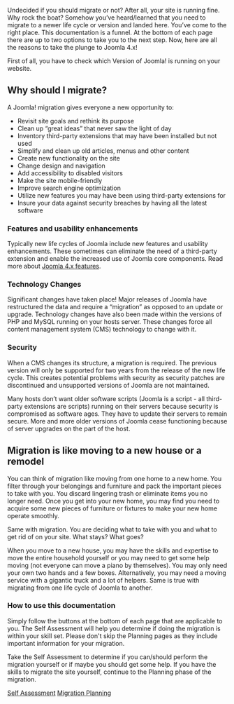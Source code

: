<!-- Filename: Why_Migrate / Display title: Why Migrate -->

Undecided if you should migrate or not? After all, your site is running
fine. Why rock the boat? Somehow you’ve heard/learned that you need to
migrate to a newer life cycle or version and landed here. You’ve come to
the right place. This documentation is a funnel. At the bottom of each
page there are up to two options to take you to the next step. Now, here
are all the reasons to take the plunge to Joomla 4.x!

First of all, you have to check which  Version of
Joomla!
is running on your website.

## Why should I migrate?

A Joomla! migration gives everyone a new opportunity to:

- Revisit site goals and rethink its purpose
- Clean up “great ideas” that never saw the light of day
- Inventory third-party extensions that may have been installed but not
  used
- Simplify and clean up old articles, menus and other content
- Create new functionality on the site
- Change design and navigation
- Add accessibility to disabled visitors
- Make the site mobile-friendly
- Improve search engine optimization
- Utilize new features you may have been using third-party extensions
  for
- Insure your data against security breaches by having all the latest
  software

### Features and usability enhancements

Typically new life cycles of Joomla include new features and usability
enhancements. These sometimes can eliminate the need of a third-party
extension and enable the increased use of Joomla core components. Read
more about <a href="https://www.joomla.org/4/" class="external text"
target="_blank" rel="noreferrer noopener">Joomla 4.x features</a>.

### Technology Changes

Significant changes have taken place! Major releases of Joomla have
restructured the data and require a “migration” as opposed to an update
or upgrade. Technology changes have also been made within the versions
of PHP and MySQL running on your hosts server. These changes force all
content management system (CMS) technology to change with it.

### Security

When a CMS changes its structure, a migration is required. The previous
version will only be supported for two years from the release of the new
life cycle. This creates potential problems with security as security
patches are discontinued and unsupported versions of Joomla are not
maintained.

Many hosts don’t want older software scripts (Joomla is a script - all
third-party extensions are scripts) running on their servers because
security is compromised as software ages. They have to update their
servers to remain secure. More and more older versions of Joomla cease
functioning because of server upgrades on the part of the host.

## Migration is like moving to a new house or a remodel

You can think of migration like moving from one home to a new home. You
filter through your belongings and furniture and pack the important
pieces to take with you. You discard lingering trash or eliminate items
you no longer need. Once you get into your new home, you may find you
need to acquire some new pieces of furniture or fixtures to make your
new home operate smoothly.

Same with migration. You are deciding what to take with you and what to
get rid of on your site. What stays? What goes?

When you move to a new house, you may have the skills and expertise to
move the entire household yourself or you may need to get some help
moving (not everyone can move a piano by themselves). You may only need
your own two hands and a few boxes. Alternatively, you may need a moving
service with a gigantic truck and a lot of helpers. Same is true with
migrating from one life cycle of Joomla to another.

### How to use this documentation

Simply follow the buttons at the bottom of each page that are applicable
to you. The Self Assessment will help you determine if doing the
migration is within your skill set. Please don't skip the Planning pages
as they include important information for your migration.

Take the Self Assessment to determine if you can/should perform the
migration yourself or if maybe you should get some help. If you have the
skills to migrate the site yourself, continue to the Planning phase of
the migration.

<a href="https://docs.joomla.org/Migration_Step_by_Step_Self_Assessment"
id="content-button" class="button expand success">Self Assessment</a>
<a href="https://docs.joomla.org/Planning_for_Migration"
id="content-button" class="button expand">Migration Planning</a>
